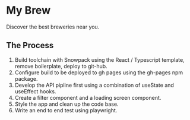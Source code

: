 # My Brew

Discover the best breweries near you.

## The Process

1. Build toolchain with Snowpack using the React / Typescript template, remove boilerplate, deploy to git-hub.
2. Configure build to be deployed to gh pages using the gh-pages npm package.
3. Develop the API pipline first using a combination of useState and useEffect hooks.
4. Create a filter component and a loading screen component.
5. Style the app and clean up the code base.
6. Write an end to end test using playwright.
